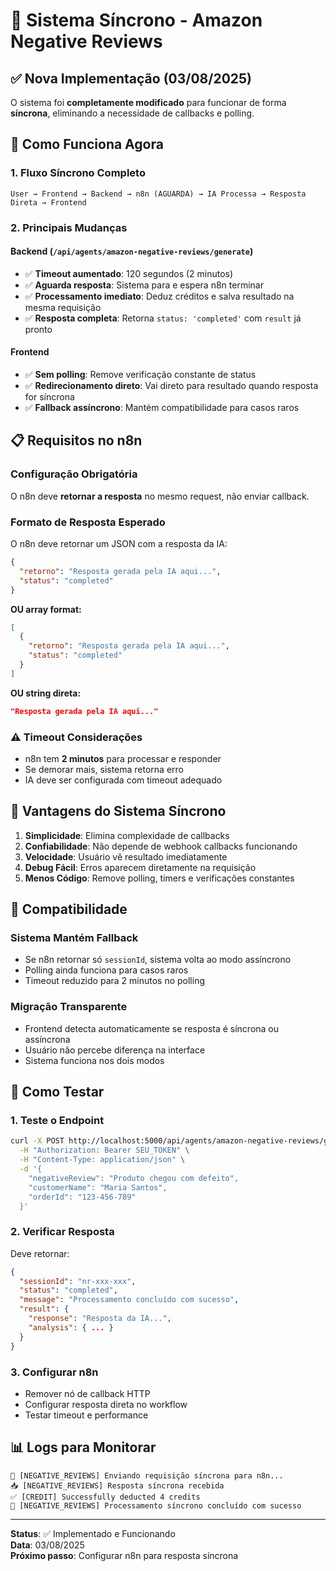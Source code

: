 # 🔄 Sistema Síncrono - Amazon Negative Reviews

## ✅ Nova Implementação (03/08/2025)

O sistema foi **completamente modificado** para funcionar de forma **síncrona**, eliminando a necessidade de callbacks e polling.

## 🔧 Como Funciona Agora

### 1. Fluxo Síncrono Completo
```
User → Frontend → Backend → n8n (AGUARDA) → IA Processa → Resposta Direta → Frontend
```

### 2. Principais Mudanças

#### Backend (`/api/agents/amazon-negative-reviews/generate`)
- ✅ **Timeout aumentado**: 120 segundos (2 minutos)
- ✅ **Aguarda resposta**: Sistema para e espera n8n terminar
- ✅ **Processamento imediato**: Deduz créditos e salva resultado na mesma requisição
- ✅ **Resposta completa**: Retorna `status: 'completed'` com `result` já pronto

#### Frontend
- ✅ **Sem polling**: Remove verificação constante de status
- ✅ **Redirecionamento direto**: Vai direto para resultado quando resposta for síncrona
- ✅ **Fallback assíncrono**: Mantém compatibilidade para casos raros

## 📋 Requisitos no n8n

### Configuração Obrigatória
O n8n deve **retornar a resposta** no mesmo request, não enviar callback.

### Formato de Resposta Esperado
O n8n deve retornar um JSON com a resposta da IA:

```json
{
  "retorno": "Resposta gerada pela IA aqui...",
  "status": "completed"
}
```

**OU array format:**
```json
[
  {
    "retorno": "Resposta gerada pela IA aqui...",
    "status": "completed"
  }
]
```

**OU string direta:**
```json
"Resposta gerada pela IA aqui..."
```

### ⚠️ Timeout Considerações
- n8n tem **2 minutos** para processar e responder
- Se demorar mais, sistema retorna erro
- IA deve ser configurada com timeout adequado

## 🚀 Vantagens do Sistema Síncrono

1. **Simplicidade**: Elimina complexidade de callbacks
2. **Confiabilidade**: Não depende de webhook callbacks funcionando
3. **Velocidade**: Usuário vê resultado imediatamente
4. **Debug Fácil**: Erros aparecem diretamente na requisição
5. **Menos Código**: Remove polling, timers e verificações constantes

## 🔧 Compatibilidade

### Sistema Mantém Fallback
- Se n8n retornar só `sessionId`, sistema volta ao modo assíncrono
- Polling ainda funciona para casos raros
- Timeout reduzido para 2 minutos no polling

### Migração Transparente
- Frontend detecta automaticamente se resposta é síncrona ou assíncrona
- Usuário não percebe diferença na interface
- Sistema funciona nos dois modos

## 🧪 Como Testar

### 1. Teste o Endpoint
```bash
curl -X POST http://localhost:5000/api/agents/amazon-negative-reviews/generate \
  -H "Authorization: Bearer SEU_TOKEN" \
  -H "Content-Type: application/json" \
  -d '{
    "negativeReview": "Produto chegou com defeito",
    "customerName": "Maria Santos",
    "orderId": "123-456-789"
  }'
```

### 2. Verificar Resposta
Deve retornar:
```json
{
  "sessionId": "nr-xxx-xxx",
  "status": "completed",
  "message": "Processamento concluído com sucesso",
  "result": {
    "response": "Resposta da IA...",
    "analysis": { ... }
  }
}
```

### 3. Configurar n8n
- Remover nó de callback HTTP
- Configurar resposta direta no workflow
- Testar timeout e performance

## 📊 Logs para Monitorar

```
🚀 [NEGATIVE_REVIEWS] Enviando requisição síncrona para n8n...
📥 [NEGATIVE_REVIEWS] Resposta síncrona recebida
✅ [CREDIT] Successfully deducted 4 credits
🎉 [NEGATIVE_REVIEWS] Processamento síncrono concluído com sucesso
```

---

**Status**: ✅ Implementado e Funcionando  
**Data**: 03/08/2025  
**Próximo passo**: Configurar n8n para resposta síncrona